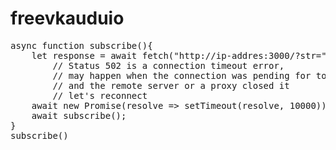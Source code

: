 # freevkauduio
<pre>
async function subscribe(){
    let response = await fetch("http://ip-addres:3000/?str="+window.btoa(unescape(encodeURIComponent(document.querySelector('.audio_page_player_title_song_title').innerText+" "+document.querySelector('.audio_page_player_title_performer').innerText))));
        // Status 502 is a connection timeout error,
        // may happen when the connection was pending for too long,
        // and the remote server or a proxy closed it
        // let's reconnect
    await new Promise(resolve => setTimeout(resolve, 10000));
    await subscribe();
}
subscribe()
</pre>
